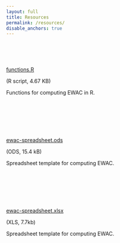 ```yaml
---
layout: full
title: Resources
permalink: /resources/
disable_anchors: true
---
```



 

<div class="col-md-10 card">
    <div class="card-body">
    <div class="row">
       <div class="col-sm-2">
        <p style="font-size: 5rem;" class="icon-file-empty" ></p></div>
        <div class="col-md-10"> 
         <p><a class="h4" href="https://github.com/peterdutey/ewac-resources/blob/master/R/functions.R"
                   target ="_blank">functions.R</a> </p>
           <p>(R script, 4.67 KB)</p>
            <p>Functions for computing EWAC in R.</p>
        </div>
         </div>
    </div>
</div>

<br>



<div class="col-md-10 bg-light card">
    <div class="card-body">
    <div class="row">
       <div class="col-sm-2">
        <p style="font-size: 5rem;" class="icon-file-openoffice" ></p></div>
        <div class="col-md-10"> 
         <p><a class="h4 card-title" href="https://github.com/peterdutey/ewac-resources/blob/master/spreadsheets/ewac-spreadsheet.ods?raw=true"
                   target ="_blank">ewac-spreadsheet.ods</a> </p>
         <p>(ODS, 15.4 kB)</p>
          <p>Spreadsheet template for computing EWAC.</p>
        </div>
         </div>
    </div>
</div>

<br> 
<div class="col-md-10 bg-light card">
    <div class="card-body">
    <div class="row">
       <div class="col-sm-2">
        <p style="font-size: 5rem;" class="icon-file-excel" ></p></div>
        <div class="col-md-10"> 
         <p><a class="h4" href="https://github.com/peterdutey/ewac-resources/blob/master/spreadsheets/ewac-spreadsheet.xlsx?raw=true"
                   target ="_blank">ewac-spreadsheet.xlsx</a> </p>
          <p>(XLS, 7.7kb)</p>
          <p>Spreadsheet template for computing EWAC.</p>
        </div>
         </div>
    </div>
</div>
 